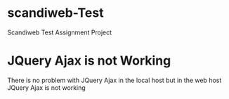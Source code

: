 # scandiweb-Test
Scandiweb Test Assignment Project

# JQuery Ajax is not Working

There is no problem with JQuery Ajax in the local host but in the web host JQuery Ajax is not working


